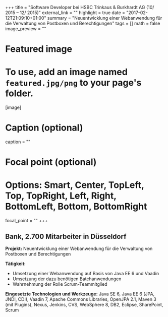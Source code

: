 +++
title = "Software Developer bei HSBC Trinkaus & Burkhardt AG (10/ 2015 – 12/ 2015)"
external_link = ""
highlight = true
date = "2017-02-12T21:09:10+01:00"
summary = "Neuentwicklung einer Webanwendung für die Verwaltung von Postboxen und Berechtigungen"
tags = []
math = false
image_preview = ""


# Featured image
# To use, add an image named `featured.jpg/png` to your page's folder.
[image]
# Caption (optional)
caption = ""

# Focal point (optional)
# Options: Smart, Center, TopLeft, Top, TopRight, Left, Right, BottomLeft, Bottom, BottomRight
focal_point = ""
+++

## Bank, 2.700 Mitarbeiter in Düsseldorf

**Projekt:** Neuentwicklung einer Webanwendung für die Verwaltung von Postboxen und Berechtigungen

**Tätigkeit:**

* Umsetzung einer Webanwendung auf Basis von Java EE 6 und Vaadin
* Umsetzung der dazu benötigen Batchanwendungen
* Wahrnehmung der Rolle Scrum-Teammitglied

**Eingesetzte Technologien und Werkzeuge:** Java SE 6, Java EE 6 (JPA, JNDI, CDI), Vaadin 7, Apache Commons Libraries, OpenJPA 2.1, Maven 3 (mit Plugins), Nexus, Jenkins, CVS, WebSphere 8, DB2, Eclipse, SharePoint, Scrum
